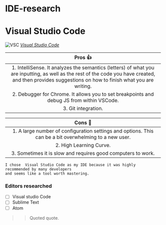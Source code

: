 # IDE-research
# Visual Studio Code 
![VSC](https://code.visualstudio.com/opengraphimg/opengraph-home.png)
 [*Visual Studio Code*](https://code.visualstudio.com/)
 
 
 |**Pros**  :thumbsup:|
 |:------:| 
 |  1. IntelliSense. It analyzes the semantics (letters) of what you are inputting, as well as the rest of the code you have created, and          then provides suggestions on how to finish what you are writing.|
 |  2. Debugger for Chrome. It allows you to set breakpoints and debug JS from within VSCode.|
 |  3. Git integration.| 
 
   |     **Cons**  :see_no_evil: |
 |:------:|
 |  1. A large number of configuration settings and options. This can be a bit overwhelming to a new user.|
 |  2. High Learning Curve.|
 |  3. Sometimes it is slow and requires good computers to work.| 
 




~~~~
I chose  Visual Studio Code as my IDE because it was highly recommended by many developers 
and seems like a tool worth mastering.
~~~~

   
  ### Editors researched
   
- [ ] Visual studio Code
- [ ] Sublime Text
- [ ] Atom

> > Quoted quote.
